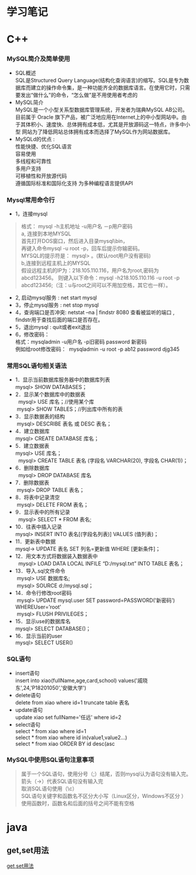# 学习笔记
# C++
### MySQL简介及简单使用
* SQL概述  
SQL是Structured Query Language(结构化查询语言)的缩写。SQL是专为数据库而建立的操作命令集，是一种功能齐全的数据库语言。在使用它时，只需要发出“做什么”的命令，“怎么做”是不用使用者考虑的
* MySQL简介   
MySQL是一个小型关系型数据库管理系统，开发者为瑞典MySQL AB公司。目前属于 Oracle 旗下产品，被广泛地应用在Internet上的中小型网站中。由于其体积小、速度快、总体拥有成本低，尤其是开放源码这一特点，许多中小型 网站为了降低网站总体拥有成本而选择了MySQL作为网站数据库。
* MySQLd的优点 :   
性能快捷、优化SQL语言    
容易使用    
多线程和可靠性  
多用户支持   
可移植性和开放源代码  
遵循国际标准和国际化支持
为多种编程语言提供API
### Mysql常用命令行 
* 1，连接mysql    
>格式： mysql -h主机地址 -u用户名 －p用户密码  
  a, 连接到本地MYSQL   
  首先打开DOS窗口，然后进入目录mysql\bin，  
  再键入命令mysql -u root -p，回车后提示你输密码。  
  MYSQL的提示符是： mysql> 。(默认root用户没有密码)       
  b,连接到远程主机上的MYSQL  
  假设远程主机的IP为：218.105.110.116，用户名为root,密码为abcd123456。   则键入以下命令：mysql -h218.105.110.116 -u root -p abcd123456;（注：u与root之间可以不用加空格，其它也一样）。

* 2, 启动mysql服务 : net start mysql  
* 3，停止mysql服务 : net stop mysql  
* 4，查询端口是否冲突: netstat –na | findstr 8080 查看被监听的端口 ,   
 findstr用于查找后面的端口是否存在。  
* 5，退出mysql : quit或者exit退出  
* 6，修改密码：  
  格式：mysqladmin -u用户名 -p旧密码 password 新密码  
  例如给root修改密码：  mysqladmin -u root -p ab12 password djg345 

### 常用SQL语句相关语法
* 1．显示当前数据库服务器中的数据库列表   
  mysql> SHOW DATABASES；
* 2．显示某个数据库中的数据表  
  mysql> USE 库名；//使用某个库  
  mysql> SHOW TABLES；//列出库中所有的表  
* 3．显示数据表的结构  
  mysql> DESCRIBE 表名 或 DESC 表名；
* 4．建立数据库     
  mysql> CREATE DATABASE 库名；
* 5．建立数据表     
  mysql> USE 库名；  
  mysql> CREATE TABLE 表名 (字段名 VARCHAR(20), 字段名 CHAR(1))；  
* 6．删除数据库  
   mysql> DROP DATABASE 库名  
* 7．删除数据表  
   mysql> DROP TABLE 表名； 
* 8．将表中记录清空  
   mysql> DELETE FROM 表名；
* 9．显示表中的所有记录  
   mysql> SELECT * FROM 表名;  
* 10．往表中插入记录  
  mysql> INSERT INTO 表名[(字段名列表)] VALUES (值列表)；  
* 11．更新表中数据  
  mysql-> UPDATE 表名 SET 列名=更新值  WHERE [更新条件]；
* 12．用文本方式将数据装入数据表中  
  mysql> LOAD DATA LOCAL INFILE “D:/mysql.txt” INTO TABLE 表名；
* 13．导入.sql文件命令  
  mysql> USE 数据库名;  
  mysql> SOURCE d:/mysql.sql；
* 14．命令行修改root密码  
  mysql> UPDATE mysql.user SET password=PASSWORD(’新密码’) WHEREUser=’root'  
  mysql> FLUSH PRIVILEGES；  
* 15．显示use的数据库名  
  mysql> SELECT DATABASE()；  
* 16．显示当前的user  
  mysql> SELECT USER()
 ### SQL语句  
* insert语句  
insert into xiao(fullName,age,card,school) 
values('戚晓东',24,'P18201050','安徽大学')
* delete语句  
delete from xiao where id=1
truncate table 表名
* update语句  
update xiao  set fullName='任远' where id=2
* select语句  
select * from xiao where id=1  
select * from xiao where id in(value1,value2…)   
select * from xiao ORDER BY id desc(asc

### MySQL中使用SQL语句注意事项
>属于一个SQL语句，使用分号（;）结尾，否则mysql认为语句没有输入完。  
箭头（->）代表SQL语句没有输入完  
取消SQL语句使用（\c）  
SQL语句关键字和函数名不区分大小写（Linux区分，Windows不区分 ）  
使用函数时，函数名和后面的括号之间不能有空格





# java
## get,set用法
[get,set用法](https://www.cnblogs.com/fly-sky-han/p/6564439.html)


